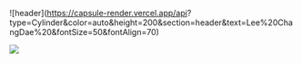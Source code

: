 ![header](https://capsule-render.vercel.app/api?
type=Cylinder&color=auto&height=200&section=header&text=Lee%20ChangDae%20&fontSize=50&fontAlign=70)

<img src="https://img.shields.io/badge/Pytorch-EE4C2C?style=flat-square&logo=PyTorch&logoColor=white"/>
